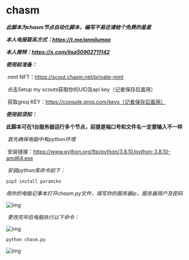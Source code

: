 # chasm

***此脚本为chasm节点自动化脚本，编写不易还请给个免费的星星***

***本人电报联系方式：https://t.me/annilumao***

***本人推特：https://x.com/lisa50902711142***

***使用前准备：***

​	mint NFT：https://scout.chasm.net/private-mint

​	点击Setup my scouts获取你的UID及api key（记者保存后面用）

​	获取groq KEY：https://console.groq.com/keys（记者保存后面用）

***使用前须知：***

​	**此脚本可在1台服务器运行多个节点，前提是端口号和文件名一定要输入不一样**

​	*首先确保电脑中有python环境*

​	安装链接：https://www.python.org/ftp/python/3.8.10/python-3.8.10-amd64.exe

​	*安装python库命令如下：*

```python
pip3 install paramiko
```

​	*用你的电脑记事本打开chasm.py文件，填写你的服务器ip，服务器用户及密码*

![img](https://cdn.nlark.com/yuque/0/2024/png/40368878/1721638737731-08aa2a8e-7643-4525-8501-45dce62725f7.png)			

​	*更改完毕后电脑执行以下命令：*



![img](https://cdn.nlark.com/yuque/0/2024/png/40368878/1721638784507-6ae069d0-f078-4a44-83d0-9b8f8d56feda.png)

```cmd
python chasm.py
```

![img](https://cdn.nlark.com/yuque/0/2024/png/40368878/1721638808160-7640e46c-5e34-474f-9cfe-93904e477552.png)